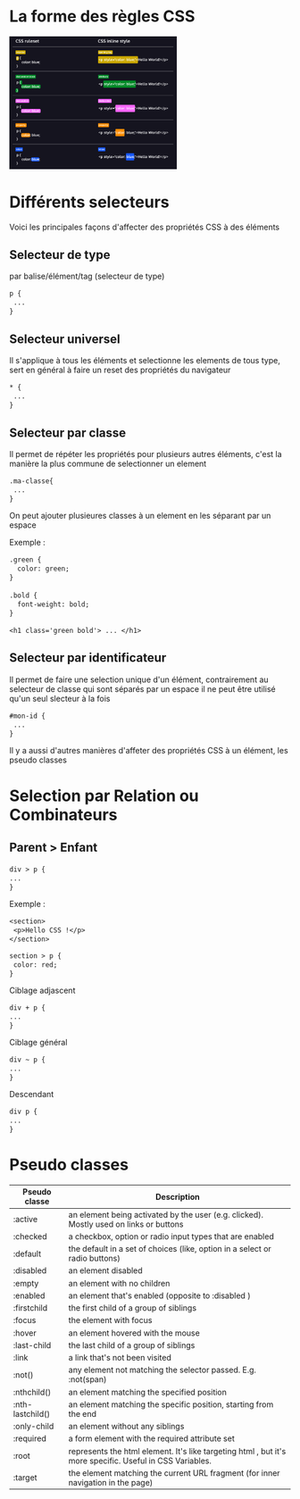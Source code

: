 # La forme des règles CSS

<img src="images/css-ruleset.png" width="300">

# Différents selecteurs

Voici les principales façons d'affecter des propriétés CSS à des éléments

## Selecteur de type

par balise/élément/tag (selecteur de type)

```
p {
 ...
}
```

## Selecteur universel 

Il s'applique à tous les éléments et selectionne les elements de tous type, sert en général à faire un reset des propriétés du navigateur

```
* {
 ...
}
```

## Selecteur par classe 

Il permet de répéter les propriétés pour plusieurs autres éléments, c'est la manière la plus commune de selectionner un element

```
.ma-classe{
 ...
}
```

On peut ajouter plusieures classes à un element en les séparant par un espace

Exemple :

```
.green {
  color: green;
}
 
.bold {
  font-weight: bold;
}
```

`<h1 class='green bold'> ... </h1>`

## Selecteur par identificateur

Il permet de faire une selection unique d'un élément, contrairement au selecteur de classe qui sont séparés par un espace il ne peut être utilisé qu'un seul slecteur à la fois

```
#mon-id {
 ...
}
```

Il y a aussi d'autres manières d'affeter des propriétés CSS à un élément, les pseudo classes

# Selection par Relation ou Combinateurs

## Parent > Enfant

```
div > p {
...
}
```

Exemple :

```
<section>
 <p>Hello CSS !</p>
</section>
```

```
section > p {
 color: red;
}
```

Ciblage adjascent

```
div + p {
...
}
```

Ciblage général

```
div ~ p {
...
}
```

Descendant

```
div p {
...
}
```

# Pseudo classes

Pseudo classe | Description
--- | --- 
:active | an element being activated by the user (e.g. clicked). Mostly used on links or buttons
:checked | a checkbox, option or radio input types that are enabled
:default | the default in a set of choices (like, option in a select or radio buttons)
:disabled | an element disabled
:empty | an element with no children
:enabled | an element that's enabled (opposite to :disabled )
:firstchild | the first child of a group of siblings
:focus | the element with focus
:hover | an element hovered with the mouse
:last-child | the last child of a group of siblings
:link | a link that's not been visited
:not() | any element not matching the selector passed. E.g. :not(span)
:nthchild() | an element matching the specified position
:nth-lastchild() | an element matching the specific position, starting from the end
:only-child | an element without any siblings
:required | a form element with the required attribute set
:root | represents the html element. It's like targeting html , but it's more specific. Useful in CSS Variables.
:target | the element matching the current URL fragment (for inner navigation in the page)
